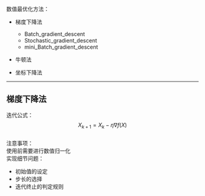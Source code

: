 数值最优化方法：
* 梯度下降法
  * Batch_gradient_descent
  * Stochastic_gradient_descent
  * mini_Batch_gradient_descent
 
* 牛顿法
* 坐标下降法

----
## 梯度下降法
迭代公式：$$X_{k+1}=X_{k}-\eta \nabla f(X)$$  
注意事项：  
使用前需要进行数值归一化  
实现细节问题：
* 初始值的设定
* 步长的选择
* 迭代终止的判定规则
